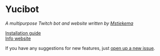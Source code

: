 # Yucibot
*A multipurpose Twitch bot and website written by [Mstiekema](https://www.twitter.com/Mstiekema_)*

[Installation guide](https://github.com/Mstiekema/Yucibot/wiki/Installation-guide)  
[Info website](http://www.yucibot.nl)  

If you have any suggestions for new features, just [open up a new issue](https://github.com/Mstiekema/Yucibot/issues).
